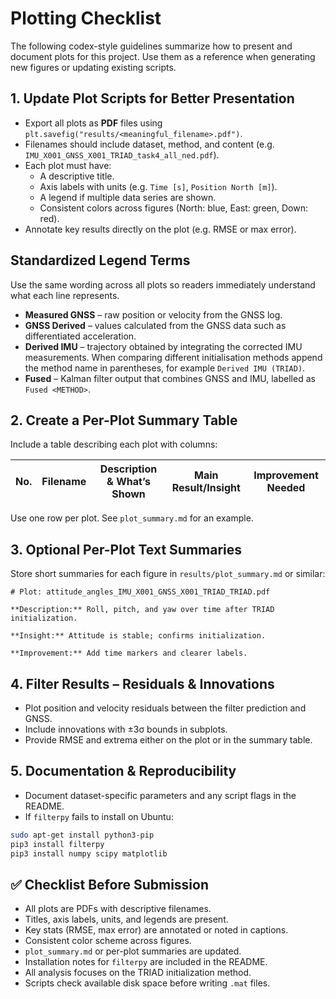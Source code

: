# Plotting Checklist

The following codex-style guidelines summarize how to present and document plots for this project. Use them as a reference when generating new figures or updating existing scripts.

## 1. Update Plot Scripts for Better Presentation
- Export all plots as **PDF** files using `plt.savefig("results/<meaningful_filename>.pdf")`.
- Filenames should include dataset, method, and content (e.g. `IMU_X001_GNSS_X001_TRIAD_task4_all_ned.pdf`).
- Each plot must have:
  - A descriptive title.
  - Axis labels with units (e.g. `Time [s]`, `Position North [m]`).
  - A legend if multiple data series are shown.
  - Consistent colors across figures (North: blue, East: green, Down: red).
- Annotate key results directly on the plot (e.g. RMSE or max error).

## Standardized Legend Terms
Use the same wording across all plots so readers immediately understand what
each line represents.

- **Measured GNSS** – raw position or velocity from the GNSS log.
- **GNSS Derived** – values calculated from the GNSS data such as differentiated
  acceleration.
- **Derived IMU** – trajectory obtained by integrating the corrected IMU
  measurements.  When comparing different initialisation methods append the
  method name in parentheses, for example `Derived IMU (TRIAD)`.
- **Fused** – Kalman filter output that combines GNSS and IMU, labelled as
  `Fused <METHOD>`.

## 2. Create a Per-Plot Summary Table
Include a table describing each plot with columns:

| No. | Filename | Description & What’s Shown | Main Result/Insight | Improvement Needed |
|-----|----------|----------------------------|--------------------|--------------------|

Use one row per plot. See `plot_summary.md` for an example.

## 3. Optional Per-Plot Text Summaries
Store short summaries for each figure in `results/plot_summary.md` or similar:
```
# Plot: attitude_angles_IMU_X001_GNSS_X001_TRIAD_TRIAD.pdf

**Description:** Roll, pitch, and yaw over time after TRIAD initialization.

**Insight:** Attitude is stable; confirms initialization.

**Improvement:** Add time markers and clearer labels.
```

## 4. Filter Results – Residuals & Innovations
- Plot position and velocity residuals between the filter prediction and GNSS.
- Include innovations with ±3σ bounds in subplots.
- Provide RMSE and extrema either on the plot or in the summary table.

## 5. Documentation & Reproducibility
- Document dataset-specific parameters and any script flags in the README.
- If `filterpy` fails to install on Ubuntu:
```bash
sudo apt-get install python3-pip
pip3 install filterpy
pip3 install numpy scipy matplotlib
```

## ✅ Checklist Before Submission
- All plots are PDFs with descriptive filenames.
- Titles, axis labels, units, and legends are present.
- Key stats (RMSE, max error) are annotated or noted in captions.
- Consistent color scheme across figures.
- `plot_summary.md` or per-plot summaries are updated.
- Installation notes for `filterpy` are included in the README.
- All analysis focuses on the TRIAD initialization method.
- Scripts check available disk space before writing `.mat` files.
